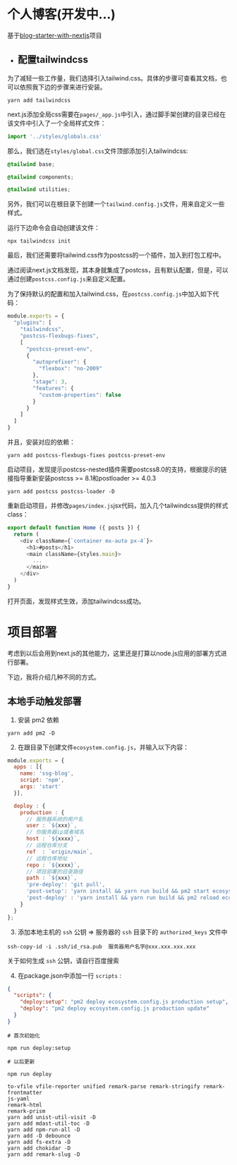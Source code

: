 # 个人博客(开发中...)

基于[blog-starter-with-nextjs](https://github.com/zepang/blog-starter-with-nextjs)项目

* ## 配置tailwindcss

为了减轻一些工作量，我们选择引入tailwind.css。具体的步骤可查看其文档，也可以依照我下边的步骤来进行安装。

```
yarn add tailwindcss
```

next.js添加全局css需要在`pages/_app.js`中引入，通过脚手架创建的目录已经在该文件中引入了一个全局样式文件：

```js
import '../styles/globals.css'
```

那么，我们选在`styles/global.css`文件顶部添加引入tailwindcss:

```css
@tailwind base;

@tailwind components;

@tailwind utilities;
```

另外，我们可以在根目录下创建一个`tailwind.config.js`文件，用来自定义一些样式。

运行下边命令会自动创建该文件：

```
npx tailwindcss init
```

最后，我们还需要将tailwind.css作为postcss的一个插件，加入到打包工程中。

通过阅读next.js文档发现，其本身就集成了postcss，且有默认配置，但是，可以通过创建`postcss.config.js`来自定义配置。

为了保持默认的配置和加入tailwind.css，在`postcss.config.js`中加入如下代码：

```js
module.exports = {
  "plugins": [
    "tailwindcss",
    "postcss-flexbugs-fixes",
    [
      "postcss-preset-env",
      {
        "autoprefixer": {
          "flexbox": "no-2009"
        },
        "stage": 3,
        "features": {
          "custom-properties": false
        }
      }
    ]
  ]
}
```

并且，安装对应的依赖：

```
yarn add postcss-flexbugs-fixes postcss-preset-env
```

启动项目，发现提示postcss-nested插件需要postcss8.0的支持，根据提示的链接指导重新安装postcss >= 8.1和postloader >= 4.0.3

```
yarn add postcss postcss-loader -D
```

重新启动项目，并修改`pages/index.js`jsx代码，加入几个tailwindcss提供的样式class：

```js
export default function Home ({ posts }) {
  return (
    <div className={`container mx-auto px-4`}>
      <h1>#posts</h1>
      <main className={styles.main}>
        ...
      </main>
    </div>
  )
}
```

打开页面，发现样式生效，添加tailwindcss成功。

# 项目部署

考虑到以后会用到next.js的其他能力，这里还是打算以node.js应用的部署方式进行部署。

下边，我将介绍几种不同的方式。

## 本地手动触发部署

1. 安装 pm2 依赖

```
yarn add pm2 -D
```

2. 在跟目录下创建文件`ecosystem.config.js`，并输入以下内容：

```js
module.exports = {
  apps : [{
    name: 'ssg-blog',
    script: 'npm',
    args: 'start'
  }],

  deploy : {
    production : {
      // 服务器系统的用户名
      user : `${xxx}`,
      // 你服务器ip或者域名
      host : `${xxxx}`,
      // 远程仓库分支
      ref  : `origin/main`,
      // 远程仓库地址
      repo : `${xxxx}`,
      // 项目部署的目录路径
      path : `${xxx}`,
      'pre-deploy': 'git pull',
      'post-setup': 'yarn install && yarn run build && pm2 start ecosystem.config.js --env production',
      'post-deploy' : 'yarn install && yarn run build && pm2 reload ecosystem.config.js --env production'
    }
  }
};
```

3. 添加本地主机的 `ssh` 公钥 => 服务器的 `ssh` 目录下的 `authorized_keys` 文件中

```shell
ssh-copy-id -i .ssh/id_rsa.pub  服务器用户名字@xxx.xxx.xxx.xxx
```

关于如何生成 `ssh` 公钥，请自行百度搜索

4. 在package.json中添加一行 `scripts` :

```json
{
  "scripts": {
    "deploy:setup": "pm2 deploy ecosystem.config.js production setup",
    "deploy": "pm2 deploy ecosystem.config.js production update"
  }
}
```

```shell
# 首次初始化

npm run deploy:setup

# 以后更新

npm run deploy
```

```shell
to-vfile vfile-reporter unified remark-parse remark-stringify remark-frontmatter
js-yaml
remark-html
remark-prism 
yarn add unist-util-visit -D
yarn add mdast-util-toc -D
yarn add npm-run-all -D 
yarn add -D debounce 
yarn add fs-extra -D 
yarn add chokidar -D   
yarn add remark-slug -D
```